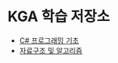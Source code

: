 # KGA 학습 저장소

+ [C# 프로그래밍 기초](https://github.com/parkrye/KGA/tree/master/01_CSharpProgramming)
+ [자료구조 및 알고리즘](https://github.com/parkrye/KGA/tree/master/02_CSharpAlgorithm)
